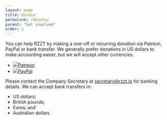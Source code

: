 ```yaml
---
layout: page
title: Donate
permalink: /donate/
parent: "Get involved"
order: 1
---
```


You can help RZZT by making a one-off or recurring donation via Patreon, PayPal or bank transfer. We generally prefer donations in US dollars to make accounting easier, but we will accept other currencies.

<ul class="payment-list">
  <li><a href="https://www.patreon.com/rzzt"><img class="svg-icon" src="{{ site.url }}/assets/patreon-icon.svg"/>Patreon</a></li>
  <li><a href="https://www.paypal.me/RZZTCIC"><img class="svg-icon" src="{{ site.url }}/assets/paypal-icon.svg"/>PayPal</a></li>
</ul>

Please contact the Company Secretary at [secretary@rzzt.io](mailto:secretary@rzzt.io) for banking details. We can accept bank transfers in:

- US dollars;
- British pounds;
- Euros; and
- Australian dollars.
